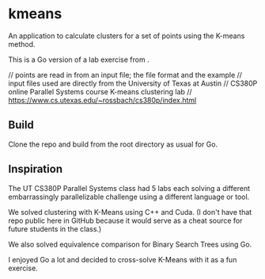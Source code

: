 # kmeans

An application to calculate clusters for a set of points using the K-means method.

This is a Go version of a lab exercise from .


// points are read in from an input file; the file format and the example
// input files used are directly from the University of Texas at Austin
// CS380P online Parallel Systems course K-means clustering lab
// https://www.cs.utexas.edu/~rossbach/cs380p/index.html

## Build

Clone the repo and build from the root directory as usual for Go.

## Inspiration

The UT CS380P Parallel Systems class had 5 labs each solving a different embarrassingly parallelizable challenge using a different language or tool.

We solved clustering with K-Means using C++ and Cuda. (I don't have that repo public here in GitHub because it would serve as a cheat source for future students in the class.)

We also solved equivalence comparison for Binary Search Trees using Go.

I enjoyed Go a lot and decided to cross-solve K-Means with it as a fun exercise.
